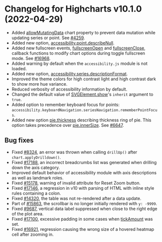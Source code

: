 # Changelog for Highcharts v10.1.0 (2022-04-29)

- Added [allowMutatingData](https://api.highcharts.com/highcharts/chart.allowMutatingData) chart property to prevent data mutation while updating series or point. See [#4259](https://github.com/highcharts/highcharts/issues/4259).
- Added new option, [accessibility.point.describeNull](https://api.highcharts.com/accessibility.point.describeNull).
- Added new fullscreen events, [fullscreenOpen](https://api.highcharts.com/highcharts/chart.events.fullscreenOpen) and [fullscreenClose](https://api.highcharts.com/highcharts/chart.events.fullscreenClose), callback functions to modify chart options during toggle fullscreen mode. See [#16968](https://github.com/highcharts/highcharts/issues/16968).
- Added warning by default when the `accessibility.js` module is not loaded.
- Added new option, [accessibility.series.descriptionFormat](https://api.highcharts.com/highcharts/accessibility.series.descriptionFormatter).
- Improved the theme colors for high contrast light and high contrast dark to show more hue variance.
- Reduced verbosity of accessibility information by default.
- Changed the default value of [SVGElement.show](https://api.highcharts.com/class-reference/Highcharts.SVGElement#show)'s `inherit` argument to `true`.
- Added option to remember keyboard focus for points: `accessibility.keyboardNavigation.seriesNavigation.rememberPointFocus`.
- Added new option [pie.thickness](https://api.highcharts.com/highcharts/series.pie.thickness) describing thickness ring of pie. This option takes precedence over [pie.innerSize](https://api.highcharts.com/highcharts/series.pie.innerSize). See [#6647](https://github.com/highcharts/highcharts/issues/6647).

## Bug fixes
- Fixed [#8324](https://github.com/highcharts/highcharts/issues/8324), an error was thrown when calling `drillUp()` after `chart.applyDrilldown()`.
- Fixed [#17188](https://github.com/highcharts/highcharts/issues/17188), an incorrect breadcrumbs list was generated when drilling down the axis category.
- Improved default behavior of accessibility module with axis descriptions as well as landmark roles.
- Fixed [#15178](https://github.com/highcharts/highcharts/issues/15178), warning of invalid attribute for Reset Zoom button.
- Fixed [#17146](https://github.com/highcharts/highcharts/issues/17146), a regression in v10 with parsing of HTML with inline style rules containing a colon.
- Fixed [#14320](https://github.com/highcharts/highcharts/issues/14320), the table was not re-rendered after a data update.
- Part of [#15863](https://github.com/highcharts/highcharts/issues/15863), the scrollbar is no longer initially rendered with `y: -9999`.
- Fixed [#9687](https://github.com/highcharts/highcharts/issues/9687), vertical data label suppressed when close to the right edge of the plot area.
- Fixed [#17100](https://github.com/highcharts/highcharts/issues/17100), excessive padding in some cases when [tickAmount](https://api.highcharts.com/highcharts/xAxis.tickAmount) was set.
- Fixed [#16921](https://github.com/highcharts/highcharts/issues/16921), regression causing the wrong size of a hovered heatmap cell after zooming in.
